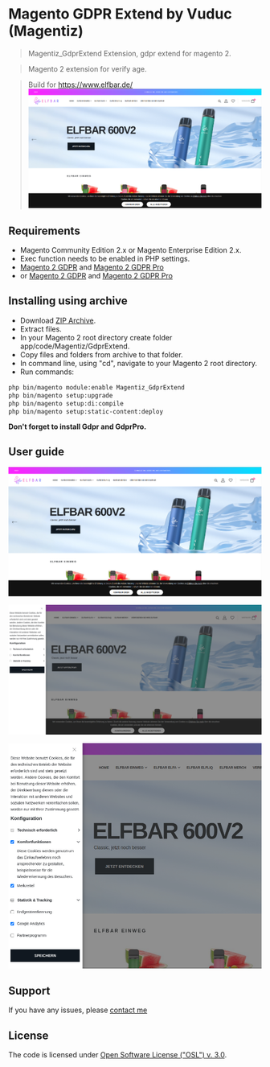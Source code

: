 # Magento GDPR Extend by Vuduc (Magentiz)
> Magentiz_GdprExtend Extension, gdpr extend for magento 2.

> Magento 2 extension for verify age.

> Build for https://www.elfbar.de/
![elfbar](https://raw.githubusercontent.com/vdvuong/gdpr-extend/master/docs/main.png)

## Requirements
  * Magento Community Edition 2.x or Magento Enterprise Edition 2.x.
  * Exec function needs to be enabled in PHP settings.
  * [Magento 2 GDPR](https://github.com/mageplaza/magento-2-gdpr/) and [Magento 2 GDPR Pro](https://www.mageplaza.com/magento-2-gdpr-extension/)
  * or [Magento 2 GDPR](https://raw.githubusercontent.com/vdvuong/gdpr-extend/master/docs/module/Gdpr.zip) and [Magento 2 GDPR Pro](https://raw.githubusercontent.com/vdvuong/gdpr-extend/master/docs/module/GdprPro.zip)

## Installing using archive
  * Download [ZIP Archive](https://github.com/vdvuong/gdpr-extend/archive/refs/heads/master.zip).
  * Extract files.
  * In your Magento 2 root directory create folder app/code/Magentiz/GdprExtend.
  * Copy files and folders from archive to that folder.
  * In command line, using "cd", navigate to your Magento 2 root directory.
  * Run commands:
```
php bin/magento module:enable Magentiz_GdprExtend
php bin/magento setup:upgrade
php bin/magento setup:di:compile
php bin/magento setup:static-content:deploy
```

**Don't forget to install Gdpr and GdprPro.**

## User guide

![image](https://raw.githubusercontent.com/vdvuong/gdpr-extend/master/docs/main.png)

![image](https://raw.githubusercontent.com/vdvuong/gdpr-extend/master/docs/show.png)

![image](https://raw.githubusercontent.com/vdvuong/gdpr-extend/master/docs/select.png)

## Support
If you have any issues, please [contact me](mailto:vuongvd.se@gmail.com)

## License
The code is licensed under [Open Software License ("OSL") v. 3.0](http://opensource.org/licenses/osl-3.0.php).
